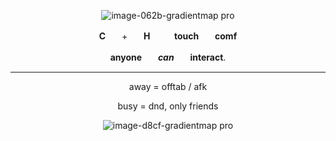 <div align="center">

![image-062b-gradientmap pro](https://github.com/user-attachments/assets/0ebf929d-ab89-4934-a5c6-bbf698cd75e2)


**C**ㅤㅤ+ㅤㅤ**H**ㅤㅤㅤ**touch**ㅤㅤ**comf**


**anyone**ㅤㅤ***can***ㅤㅤ**interact**.





---





away = offtab / afk



busy = dnd, only friends


![image-d8cf-gradientmap pro](https://github.com/user-attachments/assets/7e164f51-a0a8-41bd-9771-146eb766df99)


</div>
